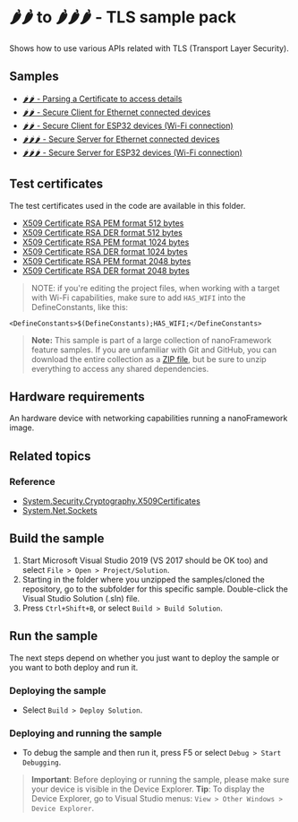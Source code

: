 # 🌶️🌶️ to 🌶️🌶️🌶️ - TLS sample pack

Shows how to use various APIs related with TLS (Transport Layer Security).

## Samples

- [🌶️🌶️ - Parsing a Certificate to access details](./ParseCertificate/)
- [🌶️🌶️ - Secure Client for Ethernet connected devices](./SecureClient/)
- [🌶️🌶️ - Secure Client for ESP32 devices (Wi-Fi connection)](./SecureClient_WiFi/)
- [🌶️🌶️🌶️ - Secure Server for Ethernet connected devices](./SecureServer/)
- [🌶️🌶️🌶️ - Secure Server for ESP32 devices (Wi-Fi connection)](./SecureServer_WiFi/)

## Test certificates

The test certificates used in the code are available in this folder.

- [X509 Certificate RSA PEM format 512 bytes](512b-rsa-example-cert.pem)
- [X509 Certificate RSA DER format 512 bytes](512b-rsa-example-cert.der)
- [X509 Certificate RSA PEM format 1024 bytes](512b-rsa-example-cert.pem)
- [X509 Certificate RSA DER format 1024 bytes](512b-rsa-example-cert.der)
- [X509 Certificate RSA PEM format 2048 bytes](512b-rsa-example-cert.pem)
- [X509 Certificate RSA DER format 2048 bytes](512b-rsa-example-cert.der)

> NOTE: if you're editing the project files, when working with a target with Wi-Fi capabilities, make sure to add `HAS_WIFI` into the DefineConstants, like this:

```text
<DefineConstants>$(DefineConstants);HAS_WIFI;</DefineConstants>
```

> **Note:** This sample is part of a large collection of nanoFramework feature samples.
> If you are unfamiliar with Git and GitHub, you can download the entire collection as a
> [ZIP file](https://github.com/nanoframework/Samples/archive/main.zip), but be
> sure to unzip everything to access any shared dependencies.
<!-- For more info on working with the ZIP file, 
> the samples collection, and GitHub, see [Get the UWP samples from GitHub](https://aka.ms/ovu2uq). 
> For more samples, see the [Samples portal](https://aka.ms/winsamples) on the Windows Dev Center.  -->

## Hardware requirements

An hardware device with networking capabilities running a nanoFramework image.

## Related topics

### Reference

- [System.Security.Cryptography.X509Certificates](http://docs.nanoframework.net/api/System.Security.Cryptography.X509Certificates.html)
- [System.Net.Sockets](http://docs.nanoframework.net/api/System.Net.Sockets.html)

## Build the sample

1. Start Microsoft Visual Studio 2019 (VS 2017 should be OK too) and select `File > Open > Project/Solution`.
1. Starting in the folder where you unzipped the samples/cloned the repository, go to the subfolder for this specific sample. Double-click the Visual Studio Solution (.sln) file.
1. Press `Ctrl+Shift+B`, or select `Build > Build Solution`.

## Run the sample

The next steps depend on whether you just want to deploy the sample or you want to both deploy and run it.

### Deploying the sample

- Select `Build > Deploy Solution`.

### Deploying and running the sample

- To debug the sample and then run it, press F5 or select `Debug > Start Debugging`.

> **Important**: Before deploying or running the sample, please make sure your device is visible in the Device Explorer.
> **Tip**: To display the Device Explorer, go to Visual Studio menus: `View > Other Windows > Device Explorer`.
